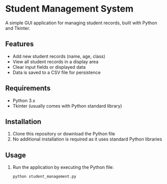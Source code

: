# Student Management System

A simple GUI application for managing student records, built with Python and Tkinter.

## Features

- Add new student records (name, age, class)
- View all student records in a display area
- Clear input fields or displayed data
- Data is saved to a CSV file for persistence

## Requirements

- Python 3.x
- Tkinter (usually comes with Python standard library)

## Installation

1. Clone this repository or download the Python file
2. No additional installation is required as it uses standard Python libraries

## Usage

1. Run the application by executing the Python file:
   ```bash
   python student_management.py
